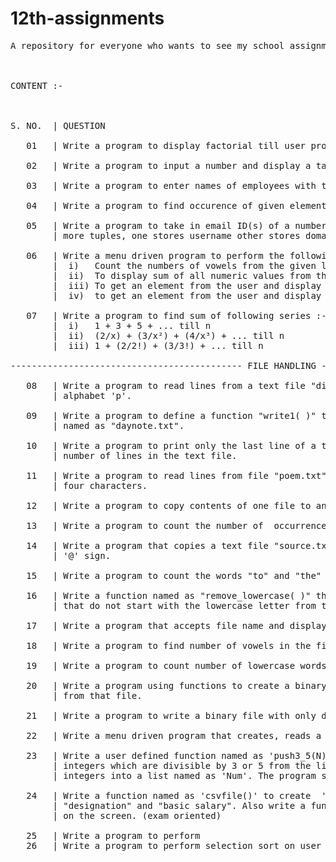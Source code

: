 # 12th-assignments
<pre>A repository for everyone who wants to see my school assignments (which I do think should be shared) of class 12.
<br/><br/>
CONTENT :-
<br/><br/>
S. NO.  | QUESTION <br/>
   01   | Write a program to display factorial till user provided natural number.<br/>
   02   | Write a program to input a number and display a table.<br/>
   03   | Write a program to enter names of employees with their respective salaries and store them in a dictionary.<br/>
   04   | Write a program to find occurence of given element in a list.<br/>
   05   | Write a program to take in email ID(s) of a number of students and store them in a tuple, also make two
        | more tuples, one stores username other stores domain of those ID(s).<br/>
   06   | Write a menu driven program to perform the following operations :-
        |  i)   Count the numbers of vowels from the given list.
        |  ii)  To display sum of all numeric values from the list
        |  iii) To get an element from the user and display it's location from the list.
        |  iv)  to get an element from the user and display it's number of occurence in the list.<br/>
   07   | Write a program to find sum of following series :- 
        |  i)   1 + 3 + 5 + ... till n
        |  ii)  (2/x) + (3/x²) + (4/x³) + ... till n
        |  iii) 1 + (2/2!) + (3/3!) + ... till n<br/>
-------------------------------------------- FILE HANDLING -------------------------------------------------------------------------<br/>
   08   | Write a program to read lines from a text file "diary.txt" and display those lines which start with
        | alphabet 'p'.<br/>
   09   | Write a program to define a function "write1( )" to write multiple lines of text content into a file
        | named as "daynote.txt".<br/>
   10   | Write a program to print only the last line of a text file name does "date.txt" along with total
        | number of lines in the text file.<br/>
   11   | Write a program to read lines from file "poem.txt" and display those words which are less than
        | four characters.<br/>
   12   | Write a program to copy contents of one file to another file.<br/>
   13   | Write a program to count the number of  occurrence of word "my" in the text file.<br/> 
   14   | Write a program that copies a text file "source.txt" into "target.txt" only the lines starting with
        | '@' sign.<br/>
   15   | Write a program to count the words "to" and "the" present in a text file "poem.txt".<br/>
   16   | Write a function named as "remove_lowercase( )" that accepts to file name and copies all the line
        | that do not start with the lowercase letter from the first file to the second file.<br/>
   17   | Write a program that accepts file name and display file's longest line.<br/>
   18   | Write a program to find number of vowels in the file.<br/>
   19   | Write a program to count number of lowercase words, uppercase words and digits.<br/>
   20   | Write a program using functions to create a binary file of string datatype and also write the function to read the content
        | from that file.<br/>
   21   | Write a program to write a binary file with only dictionaries and read it later as per menu.<br/>
   22   | Write a menu driven program that creates, reads a binary file and delete a particular element from file.<br/>
   23   | Write a user defined function named as 'push3_5(N)' which accepts list of integer in a parameter 'N'and pushes all those
        | integers which are divisible by 3 or 5 from the list 'N' intoa list named "only3_5". Write a further program to input 5
        | integers into a list named as 'Num'. The program should use the function 'push3_5' to increment elements by 10.<br/>
   24   | Write a function named as 'csvfile()' to create  'abc.csv' with specifications : "employee name", "employee number",
        | "designation" and "basic salary". Also write a function named as 'readcsvfile()' to read all and display all records
        | on the screen. (exam oriented)<br/>
   25   | Write a program to perform
   26   | Write a program to perform selection sort on user accepted list of integers.<br/>
<pre/>
